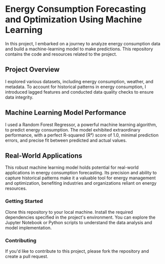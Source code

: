 # Energy Consumption Forecasting and Optimization Using Machine Learning
In this project, I embarked on a journey to analyze energy consumption data and build a machine-learning model to make predictions. This repository contains the code and resources related to the project.

## Project Overview
I explored various datasets, including energy consumption, weather, and metadata. To account for historical patterns in energy consumption, I introduced lagged features and conducted data quality checks to ensure data integrity.

## Machine Learning Model Performance
I used a Random Forest Regressor, a powerful machine learning algorithm, to predict energy consumption. The model exhibited extraordinary performance, with a perfect R-squared (R²) score of 1.0, minimal prediction errors, and precise fit between predicted and actual values.

## Real-World Applications
This robust machine learning model holds potential for real-world applications in energy consumption forecasting. Its precision and ability to capture historical patterns make it a valuable tool for energy management and optimization, benefiting industries and organizations reliant on energy resources.

### Getting Started
Clone this repository to your local machine.
Install the required dependencies specified in the project's environment.
You can explore the Jupyter Notebook or Python scripts to understand the data analysis and model implementation.

### Contributing
If you'd like to contribute to this project, please fork the repository and create a pull request.

